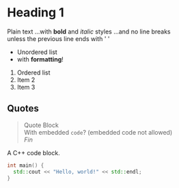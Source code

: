 # Heading 1

Plain text
...with **bold** and _italic_ styles
...and no line breaks  
unless the previous line ends with '  '

- Unordered list
- with **formatting**!

1. Ordered list  
2. Item 2  
2. Item 3

## Quotes

> Quote Block  
> With embedded `code`? (embedded code not allowed)  
> _Fin_

A C++ code block.

```c++
int main() {
  std::cout << "Hello, world!" << std::endl;
}
```
